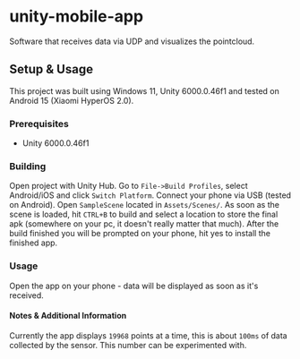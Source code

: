 # unity-mobile-app
Software that receives data via UDP and visualizes the pointcloud.

## Setup & Usage
This project was built using Windows 11, Unity 6000.0.46f1 and tested on Android 15 (Xiaomi HyperOS 2.0).

### Prerequisites
- Unity 6000.0.46f1

### Building
Open project with Unity Hub. Go to `File->Build Profiles`, select Android/iOS and click `Switch Platform`. Connect your phone via USB (tested on Android). Open `SampleScene` located in `Assets/Scenes/`. As soon as the scene is loaded, hit `CTRL+B` to build and select a location to store the final apk (somewhere on your pc, it doesn't really matter that much). After the build finished you will be prompted on your phone, hit yes to install the finished app.

### Usage
Open the app on your phone - data will be displayed as soon as it's received.


#### Notes & Additional Information
Currently the app displays `19968` points at a time, this is about `100ms` of data collected by the sensor. This number can be experimented with.

